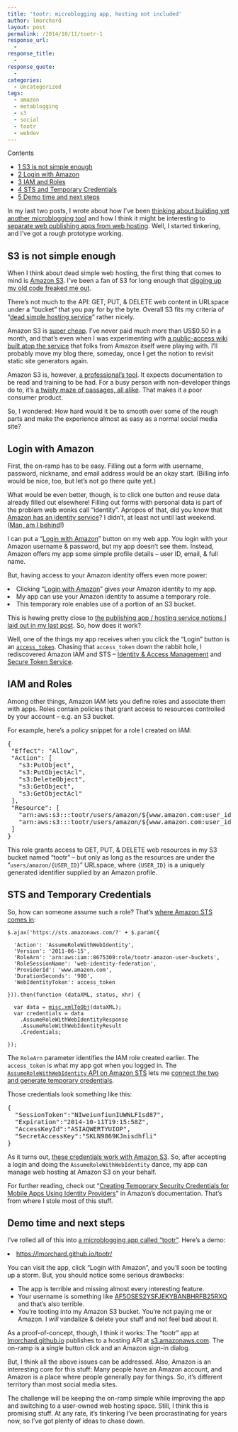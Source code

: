 ```yaml
---
title: 'tootr: microblogging app, hosting not included'
author: lmorchard
layout: post
permalink: /2014/10/11/tootr-1
response_url:
  - 
response_title:
  - 
response_quote:
  - 
categories:
  - Uncategorized
tags:
  - amazon
  - metablogging
  - s3
  - social
  - tootr
  - webdev
---
```

<div id="toc_container" class="toc_wrap_right no_bullets">
  <p class="toc_title">
    Contents
  </p>
  
  <ul class="toc_list">
    <li>
      <a href="#S3_is_not_simple_enough"><span class="toc_number toc_depth_1">1</span> S3 is not simple enough</a>
    </li>
    <li>
      <a href="#Login_with_Amazon"><span class="toc_number toc_depth_1">2</span> Login with Amazon</a>
    </li>
    <li>
      <a href="#IAM_and_Roles"><span class="toc_number toc_depth_1">3</span> IAM and Roles</a>
    </li>
    <li>
      <a href="#STS_and_Temporary_Credentials"><span class="toc_number toc_depth_1">4</span> STS and Temporary Credentials</a>
    </li>
    <li>
      <a href="#Demo_time_and_next_steps"><span class="toc_number toc_depth_1">5</span> Demo time and next steps</a>
    </li>
  </ul>
</div>

In my last two posts, I wrote about how I&#8217;ve been [thinking about building yet another microblogging tool][1] and how I think it might be interesting to [separate web publishing apps from web hosting][2]. Well, I started tinkering, and I&#8217;ve got a rough prototype working.

<!--more-->

<h2 style="text-align: left;">
  <span id="S3_is_not_simple_enough">S3 is not simple enough</span>
</h2>

<p style="text-align: left;">
  When I think about dead simple web hosting, the first thing that comes to mind is <a href="http://aws.amazon.com/s3/">Amazon S3</a>. I&#8217;ve been a fan of S3 for long enough that <a href="https://twitter.com/lmorchard/status/518228792780005376">digging up my old code freaked me out</a>.
</p>

<p style="text-align: left;">
  There&#8217;s not much to the API: GET, PUT, & DELETE web content in URLspace under a &#8220;bucket&#8221; that you pay for by the byte. Overall S3 fits my criteria of &#8220;<a href="http://blog.lmorchard.com/2014/10/09/separating-publishing-from-hosting-on-the-web#p[IadIcc]">dead simple hosting service</a>&#8221; rather nicely.
</p>

<p style="text-align: left;">
  Amazon S3 is <a href="http://aws.amazon.com/s3/pricing/">super cheap</a>. I&#8217;ve never paid much more than US$0.50 in a month, and that&#8217;s even when I was experimenting with <a href="https://github.com/lmorchard/S3Ajax/blob/master/js/wiki.js">a public-access wiki built atop the service</a> that folks from Amazon itself were playing with. I&#8217;ll probably move my blog there, someday, once I get the notion to revisit static site generators again.
</p>

<p style="text-align: left;">
  Amazon S3 is, however, <a href="http://www.team.net/mjb/hawg.html">a professional&#8217;s tool</a>. It expects documentation to be read and training to be had. For a busy person with non-developer things do to, it&#8217;s <a href="http://en.wikipedia.org/wiki/Colossal_Cave_Adventure">a twisty maze of passages, all alike</a>. That makes it a poor consumer product.
</p>

So, I wondered: How hard would it be to smooth over some of the rough parts and make the experience almost as easy as a normal social media site?

<h2 style="text-align: left;">
  <span id="Login_with_Amazon">Login with Amazon</span>
</h2>

<p style="text-align: left;">
  First, the on-ramp has to be easy. Filling out a form with username, password, nickname, and email address would be an okay start. (Billing info would be nice, too, but let&#8217;s not go there quite yet.)
</p>

<p style="text-align: left;">
  What would be even better, though, is to click one button and reuse data already filled out elsewhere! Filling out forms with personal data is part of the problem web wonks call &#8220;identity&#8221;. Apropos of that, did you know that <a href="http://login.amazon.com/website">Amazon has an identity service</a>? I didn&#8217;t, at least not until last weekend. (<a href="http://mobile.awsblog.com/post/Tx3UKF4SV4V0LV3/Announcing-Web-Identity-Federation">Man, am I behind</a>!)
</p>

<p style="text-align: left;">
  I can put a &#8220;<a href="http://login.amazon.com/">Login with Amazon</a>&#8221; button on my web app. You login with your Amazon username & password, but my app doesn&#8217;t see them. Instead, Amazon offers my app some simple profile details &#8211; user ID, email, & full name.
</p>

<p style="text-align: left;">
  But, having access to your Amazon identity offers even more power:
</p>

<li style="text-align: left;">
  Clicking &#8220;<a href="http://login.amazon.com/">Login with Amazon</a>&#8221; gives your Amazon identity to my app.
</li>
<li style="text-align: left;">
  My app can use your Amazon identity to assume a temporary role.
</li>
<li style="text-align: left;">
  This temporary role enables use of a portion of an S3 bucket.
</li>

<p style="text-align: left;">
  This is hewing pretty close to <a href="http://blog.lmorchard.com/2014/10/09/separating-publishing-from-hosting-on-the-web">the publishing app / hosting service notions I laid out in my last post</a>. So, how does it work?
</p>

<p style="text-align: left;">
  Well, one of the things my app receives when you click the &#8220;Login&#8221; button is an <a href="http://login.amazon.com/glossary#access_token"><code>access_token</code></a>. Chasing that <code>access_token</code> down the rabbit hole, I rediscovered Amazon IAM and STS &#8211; <a href="http://aws.amazon.com/iam/">Identity & Access Management</a> and <a href="http://docs.aws.amazon.com/STS/latest/APIReference/Welcome.html">Secure Token Service</a>.
</p>

<h2 style="text-align: left;">
  <span id="IAM_and_Roles">IAM and Roles</span>
</h2>

<p style="text-align: left;">
  Among other things, Amazon IAM lets you define roles and associate them with apps. Roles contain policies that grant access to resources controlled by your account &#8211; e.g. an S3 bucket.
</p>

<p style="text-align: left;">
  For example, here&#8217;s a policy snippet for a role I created on IAM:
</p>

<pre class="language-javascript" style="text-align: left;">{
 "Effect": "Allow",
 "Action": [
   "s3:PutObject",
   "s3:PutObjectAcl",
   "s3:DeleteObject",
   "s3:GetObject",
   "s3:GetObjectAcl"
 ],
 "Resource": [
   "arn:aws:s3:::tootr/users/amazon/${www.amazon.com:user_id}",
   "arn:aws:s3:::tootr/users/amazon/${www.amazon.com:user_id}/*"
 ]
}</pre>

<p style="text-align: left;">
  This role grants access to GET, PUT, & DELETE web resources in my S3 bucket named &#8220;tootr&#8221; &#8211; but only as long as the resources are under the &#8220;<code>users/amazon/{USER_ID}</code>&#8221; URLspace, where <code>{USER_ID}</code> is a uniquely generated identifier supplied by an Amazon profile.
</p>

<h2 style="text-align: left;">
  <span id="STS_and_Temporary_Credentials">STS and Temporary Credentials</span>
</h2>

<p style="text-align: left;">
  So, how can someone assume such a role? That&#8217;s <a href="https://github.com/lmorchard/tootr/blob/master/src/javascript/publishers/AmazonS3.js#L103">where Amazon STS comes in</a>:
</p>

<pre style="text-align: left;"><code class="language-javascript">$.ajax('https://sts.amazonaws.com/?' + $.param({

  'Action': 'AssumeRoleWithWebIdentity',
  'Version': '2011-06-15',
  'RoleArn': 'arn:aws:iam::8675309:role/tootr-amazon-user-buckets',
  'RoleSessionName': 'web-identity-federation',
  'ProviderId': 'www.amazon.com',
  'DurationSeconds': '900',
  'WebIdentityToken': access_token

})).then(function (dataXML, status, xhr) {

  var data = <a href="https://github.com/lmorchard/tootr/blob/master/src/javascript/misc.js#L11">misc.xmlToObj</a>(dataXML);
  var credentials = data
    .AssumeRoleWithWebIdentityResponse
    .AssumeRoleWithWebIdentityResult
    .Credentials;

});</code></pre>

<p style="text-align: left;">
  The <code>RoleArn</code> parameter identifies the IAM role created earlier. The <code>access_token</code> is what my app got when you logged in. The <a href="http://docs.aws.amazon.com/STS/latest/APIReference/API_AssumeRoleWithWebIdentity.html"><code>AssumeRoleWithWebIdentity</code> API on Amazon STS</a> lets me <a href="https://github.com/lmorchard/tootr/blob/master/src/javascript/publishers/AmazonS3.js#L103">connect the two and generate temporary credentials</a>.
</p>

<p style="text-align: left;">
  Those credentials look something like this:
</p>

<pre class="language-javascript" style="text-align: left;">{
  "SessionToken":"NIweiunfiunIUWNLFIsd87",
  "Expiration":"2014-10-11T19:15:58Z",
  "AccessKeyId":"ASIAQWERTYUIOP",
  "SecretAccessKey":"SKLN9869KJnisdhfli"
}</pre>

<p style="text-align: left;">
  As it turns out, <a href="https://github.com/lmorchard/tootr/blob/master/src/javascript/publishers/AmazonS3.js#L148">these credentials work with Amazon S3</a>. So, after accepting a login and doing the <code>AssumeRoleWithWebIdentity</code> dance, my app can manage web hosting at Amazon S3 on your behalf.
</p>

<p style="text-align: left;">
  For further reading, check out &#8220;<a href="docs.aws.amazon.com/STS/latest/UsingSTS/CreatingWIF.html">Creating Temporary Security Credentials for Mobile Apps Using Identity Providers</a>&#8221; in Amazon&#8217;s documentation. That&#8217;s from where I stole most of this stuff.
</p>

<h2 style="text-align: left;">
  <span id="Demo_time_and_next_steps">Demo time and next steps</span>
</h2>

<p style="text-align: left;">
  I&#8217;ve rolled all of this into <a href="https://github.com/lmorchard/tootr">a microblogging app called &#8220;tootr&#8221;</a>. Here&#8217;s a demo:
</p>

<li style="text-align: left;">
  <a href="https://lmorchard.github.io/tootr/">https://lmorchard.github.io/tootr/</a>
</li>

You can visit the app, click &#8220;Login with Amazon&#8221;, and you&#8217;ll soon be tooting up a storm. But, you should notice some serious drawbacks:

*   The app is terrible and missing almost every interesting feature.
*   Your username is something like [AF5OSES2YSFJEKYBANBHRFB25RXQ][3] and that&#8217;s also terrible.
*   You&#8217;re tooting into my Amazon S3 bucket. You&#8217;re not paying me or Amazon. I *will* vandalize & delete your stuff and not feel bad about it.

As a proof-of-concept, though, I think it works: The &#8220;tootr&#8221; app at [lmorchard.github.io][4] publishes to a hosting API at [s3.amazonaws.com][5]. The on-ramp is a single button click and an Amazon sign-in dialog.

But, I think all the above issues can be addressed. Also, Amazon is an interesting core for this stuff: Many people have an Amazon account, and Amazon is a place where people generally pay for things. So, it&#8217;s different territory than most social media sites.

The challenge will be keeping the on-ramp simple while improving the app and switching to a user-owned web hosting space. Still, I think this is promising stuff. At any rate, it&#8217;s tinkering I&#8217;ve been procrastinating for years now, so I&#8217;ve got plenty of ideas to chase down.

 [1]: http://blog.lmorchard.com/2014/10/08/microblogging-like-its-2002
 [2]: http://blog.lmorchard.com/2014/10/09/separating-publishing-from-hosting-on-the-web
 [3]: https://tootr.s3.amazonaws.com/users/amazon/amzn1.account.AF5OSES2YSFJEKYBANBHRFB25RXQ/index.html
 [4]: https://lmorchard.github.io/tootr/
 [5]: http://s3.amazonaws.com
